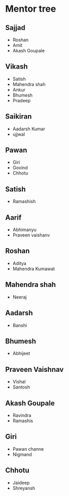 # Mentor tree

## Sajjad
* Roshan
* Amit
* Akash Goupale


## Vikash
* Satish
* Mahendra shah
* Ankur
* Bhumesh
* Pradeep


## Saikiran
* Aadarsh Kumar 
* ujjwal


## Pawan
* Giri
* Govind
* Chhotu


## Satish
* Ramashish


## Aarif
* Abhimanyu
* Praveen vaishanv



 ## Roshan
* Aditya
* Mahendra Kumawat

## Mahendra shah
* Neeraj


## Aadarsh
* Banshi


## Bhumesh
* Abhijeet


## Praveen Vaishnav
* Vishal
* Santosh

## Akash Goupale
* Ravindra 
* Ramashis

## Giri
* Pawan channe
* Nigmand

## Chhotu
* Jaideep
* Shreyansh
